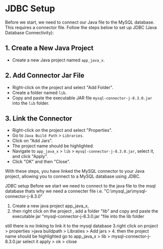 # JDBC Setup

Before we start, we need to connect our Java file to the MySQL database. This requires a connector file. Follow the steps below to set up JDBC (Java Database Connectivity):

## 1. Create a New Java Project
   - Create a new Java project named `app_java_x`.

## 2. Add Connector Jar File
   - Right-click on the project and select "Add Folder".
   - Create a folder named `lib`.
   - Copy and paste the executable JAR file `mysql-connector-j-8.3.0.jar` into the `lib` folder.

## 3. Link the Connector
   - Right-click on the project and select "Properties".
   - Go to `Java Build Path` > `Libraries`.
   - Click on "Add Jars".
   - The project name should be highlighted.
   - Navigate to `app_java_x` > `lib` > `mysql-connector-j-8.3.0.jar`, select it, and click "Apply".
   - Click "OK" and then "Close".

With these steps, you have linked the MySQL connector to your Java project, allowing you to connect to a MySQL database using JDBC.



JDBC setup
Before we start we need to connect to the java file to the msql database thats why we need a connecter file i.e. "C:\mysql_jar\mysql-connector-j-8.3.0" 
1. Create a new java project app_java_x,
2. then right click on the project , add a folder "lib" and copy and paste the executable jar "mysql-connector-j-8.3.0.jar "file into the lib folder

still there is no linking to link it to the mysql database
3.right click on project > properties >java buildpath > Libraties > Add jars > 
4. then the project name should be highlighted 
go to  app_java_x > lib > mysql-connector-j-8.3.0.jar select it apply > ok > close
